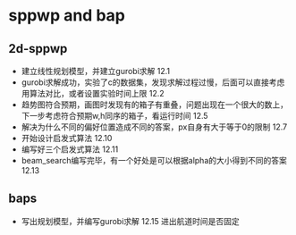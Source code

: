 # sppwp and bap

## 2d-sppwp
* 建立线性规划模型，并建立gurobi求解 12.1
* gurobi求解成功，实验了c的数据集，发现求解过程过慢，后面可以直接考虑用算法对比，或者设置实验时间上限 12.2
* 趋势图符合预期，画图时发现有的箱子有重叠，问题出现在一个很大的数上，下一步考虑符合预期w,h同序的箱子，看运行时间 12.5
* 解决为什么不同的偏好位置造成不同的答案，px自身有大于等于0的限制 12.7
* 开始设计启发式算法 12.10
* 编写好三个启发式算法 12.11
* beam_search编写完毕，有一个好处是可以根据alpha的大小得到不同的答案 12.13

## baps
* 写出规划模型，并编写gurobi求解 12.15
进出航道时间是否固定